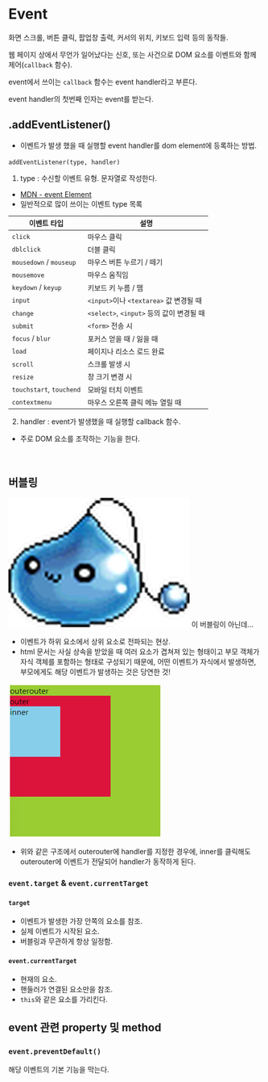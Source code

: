 # Event
화면 스크롤, 버튼 클릭, 팝업창 출력, 커서의 위치, 키보드 입력 등의 동작들.

웹 페이지 상에서 무언가 일어났다는 신호, 또는 사건으로 DOM 요소를 이벤트와 함께 제어(`callback` 함수).

event에서 쓰이는 `callback` 함수는 event handler라고 부른다.

event handler의 첫번째 인자는 event를 받는다.

## .addEventListener()
- 이벤트가 발생 했을 때 실행할 event handler를 dom element에 등록하는 방법.

`addEventListener(type, handler)`

1. type : 수신할 이벤트 유형. 문자열로 작성한다.
- [MDN - event Element](https://developer.mozilla.org/en-US/docs/Web/API/Element/click_event) 
- 일반적으로 많이 쓰이는 이벤트 type 목록

| 이벤트 타입            | 설명                                         |
|------------------------|----------------------------------------------|
| `click`                | 마우스 클릭                                  |
| `dblclick`             | 더블 클릭                                    |
| `mousedown` / `mouseup`| 마우스 버튼 누르기 / 떼기                    |
| `mousemove`            | 마우스 움직임                                |
| `keydown` / `keyup`    | 키보드 키 누름 / 뗌                          |
| `input`                | `<input>`이나 `<textarea>` 값 변경될 때     |
| `change`               | `<select>`, `<input>` 등의 값이 변경될 때   |
| `submit`               | `<form>` 전송 시                             |
| `focus` / `blur`       | 포커스 얻을 때 / 잃을 때                     |
| `load`                 | 페이지나 리소스 로드 완료                    |
| `scroll`               | 스크롤 발생 시                               |
| `resize`               | 창 크기 변경 시                              |
| `touchstart`, `touchend`| 모바일 터치 이벤트                        |
| `contextmenu`          | 마우스 오른쪽 클릭 메뉴 열릴 때             |

2. handler : event가 발생했을 때 실행할 callback 함수.
- 주로 DOM 요소를 조작하는 기능을 한다.

<br/>

## 버블링
![alt text](image-2.png)
이 버블링이 아닌데...

- 이벤트가 하위 요소에서 상위 요소로 전파되는 현상.
- html 문서는 사실 상속을 받았을 때 여러 요소가 겹쳐져 있는 형태이고 부모 객체가 자식 객체를 포함하는 형태로 구성되기 때문에, 어떤 이벤트가 자식에서 발생하면, 부모에게도 해당 이벤트가 발생하는 것은 당연한 것!

![alt text](image-3.png)

- 위와 같은 구조에서 outerouter에 handler를 지정한 경우에, inner를 클릭해도 outerouter에 이벤트가 전달되어 handler가 동작하게 된다.

### `event.target` & `event.currentTarget`
#### `target`
- 이벤트가 발생한 가장 안쪽의 요소를 참조.
- 실제 이벤트가 시작된 요소.
- 버블링과 무관하게 항상 일정함.

#### `event.currentTarget`
- 현재의 요소.
- 핸들러가 연결된 요소만을 참조.
- `this`와 같은 요소를 가리킨다.

## event 관련 property 및 method
### `event.preventDefault()`
해당 이벤트의 기본 기능을 막는다.
